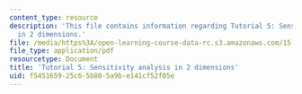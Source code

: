 ```yaml
---
content_type: resource
description: 'This file contains information regarding Tutorial 5: Sensitivity analysis
  in 2 dimensions.'
file: /media/https%3A/open-learning-course-data-rc.s3.amazonaws.com/15-053-optimization-methods-in-management-science-spring-2013/f545165925c65b805a9be141cf52f05e_MIT15_053S13_tut05.pdf
file_type: application/pdf
resourcetype: Document
title: 'Tutorial 5: Sensitivity analysis in 2 dimensions'
uid: f5451659-25c6-5b80-5a9b-e141cf52f05e
---
```

